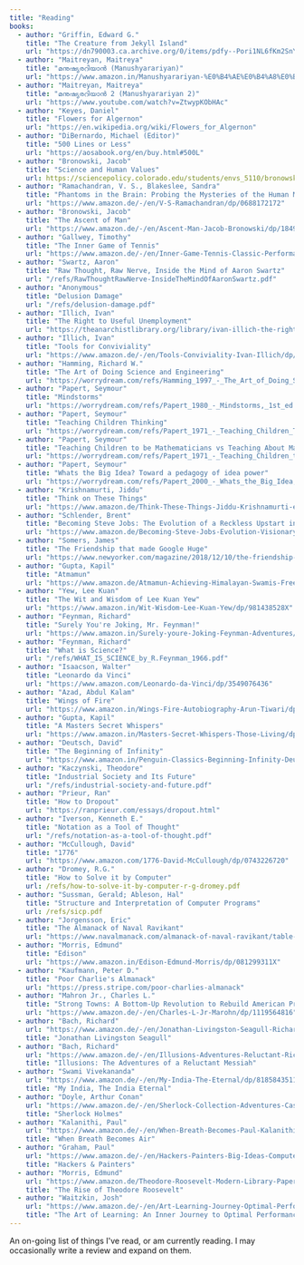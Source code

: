 ```yaml
---
title: "Reading"
books:
  - author: "Griffin, Edward G."
    title: "The Creature from Jekyll Island" 
    url: "https://dn790003.ca.archive.org/0/items/pdfy--Pori1NL6fKm2SnY/The%20Creature%20From%20Jekyll%20Island.pdf"
  - author: "Maitreyan, Maitreya" 
    title: "മനുഷ്യരറിയാൻ (Manushyarariyan)" 
	url: "https://www.amazon.in/Manushyarariyan-%E0%B4%AE%E0%B4%A8%E0%B5%81%E0%B4%B7%E0%B5%8D%E0%B4%AF%E0%B4%B0%E0%B4%B1%E0%B4%BF%E0%B4%AF%E0%B4%BE%E0%B5%BB-Maitreyan/dp/8194329523" 
  - author: "Maitreyan, Maitreya" 
	title: "മനുഷ്യരറിയാൻ 2 (Manushyarariyan 2)" 
	url: "https://www.youtube.com/watch?v=ZtwypKObHAc"
  - author: "Keyes, Daniel" 
	title: "Flowers for Algernon" 
	url: "https://en.wikipedia.org/wiki/Flowers_for_Algernon"
  - author: "DiBernardo, Michael (Editor)"
    title: "500 Lines or Less"
    url: "https://aosabook.org/en/buy.html#500L"
  - author: "Bronowski, Jacob"
    title: "Science and Human Values"
    url: https://sciencepolicy.colorado.edu/students/envs_5110/bronowski_1956.pdf 
  - author: "Ramachandran, V. S., Blakeslee, Sandra" 
    title: "Phantoms in the Brain: Probing the Mysteries of the Human Mind" 
    url: "https://www.amazon.de/-/en/V-S-Ramachandran/dp/0688172172" 
  - author: "Bronowski, Jacob" 
    title: "The Ascent of Man" 
    url: "https://www.amazon.de/-/en/Ascent-Man-Jacob-Bronowski/dp/1849901155" 
  - author: "Gallwey, Timothy"
    title: "The Inner Game of Tennis"
    url: "https://www.amazon.de/-/en/Inner-Game-Tennis-Classic-Performance/dp/0679778314"
  - author: "Swartz, Aaron"
    title: "Raw Thought, Raw Nerve, Inside the Mind of Aaron Swartz"
    url: "/refs/RawThoughtRawNerve-InsideTheMindOfAaronSwartz.pdf" 
  - author: "Anonymous"
    title: "Delusion Damage" 
    url: "/refs/delusion-damage.pdf"
  - author: "Illich, Ivan"
    title: "The Right to Useful Unemployment" 
    url: "https://theanarchistlibrary.org/library/ivan-illich-the-right-to-useful-unemployment-and-its-professional-enemies.pdf"
  - author: "Illich, Ivan"
    title: "Tools for Conviviality"
    url: "https://www.amazon.de/-/en/Tools-Conviviality-Ivan-Illich/dp/1842300113"
  - author: "Hamming, Richard W."
    title: "The Art of Doing Science and Engineering"
    url: "https://worrydream.com/refs/Hamming_1997_-_The_Art_of_Doing_Science_and_Engineering.pdf"
  - author: "Papert, Seymour"
    title: "Mindstorms"
    url: "https://worrydream.com/refs/Papert_1980_-_Mindstorms,_1st_ed.pdf"
  - author: "Papert, Seymour"
    title: "Teaching Children Thinking"
    url: "https://worrydream.com/refs/Papert_1971_-_Teaching_Children_Thinking.pdf"
  - author: "Papert, Seymour"
    title: "Teaching Children to be Mathematicians vs Teaching About Mathematics"
    url: "https://worrydream.com/refs/Papert_1971_-_Teaching_Children_to_be_Mathematicians_vs._Teaching_About_Mathematics.pdf"
  - author: "Papert, Seymour"
    title: "Whats the Big Idea? Toward a pedagogy of idea power"
    url: "https://worrydream.com/refs/Papert_2000_-_Whats_the_Big_Idea,_Toward_a_Pedagogy_of_Idea_Power.pdf"
  - author: "Krishnamurti, Jiddu"
    title: "Think on These Things"
    url: "https://www.amazon.de/Think-These-Things-Jiddu-Krishnamurti-ebook/dp/B003P2WO90?keywords=think+on+these+things&qid=1643184065&s=digital-text&sprefix=think+on+%2Cdigital-text%2C340&sr=1-1"
  - author: "Schlender, Brent"
    title: "Becoming Steve Jobs: The Evolution of a Reckless Upstart into a Visionary Leader"
    url: "https://www.amazon.de/Becoming-Steve-Jobs-Evolution-Visionary/dp/0385347421"
  - author: "Somers, James"
    title: "The Friendship that made Google Huge"
    url: "https://www.newyorker.com/magazine/2018/12/10/the-friendship-that-made-google-huge"
  - author: "Gupta, Kapil"
    title: "Atmamun"
    url: "https://www.amazon.de/Atmamun-Achieving-Himalayan-Swamis-Freedom-ebook/dp/B01EP72AO2"
  - author: "Yew, Lee Kuan"
    title: "The Wit and Wisdom of Lee Kuan Yew"
    url: "https://www.amazon.in/Wit-Wisdom-Lee-Kuan-Yew/dp/981438528X"
  - author: "Feynman, Richard"
    title: "Surely You're Joking, Mr. Feynman!"
    url: "https://www.amazon.in/Surely-youre-Joking-Feynman-Adventures/dp/009917331X"
  - author: "Feynman, Richard"
    title: "What is Science?"
    url: "/refs/WHAT_IS_SCIENCE_by_R.Feynman_1966.pdf"
  - author: "Isaacson, Walter"
    title: "Leonardo da Vinci"
    url: "https://www.amazon.com/Leonardo-da-Vinci/dp/3549076436" 
  - author: "Azad, Abdul Kalam"
    title: "Wings of Fire"
    url: "https://www.amazon.in/Wings-Fire-Autobiography-Arun-Tiwari/dp/8173711461"
  - author: "Gupta, Kapil"
    title: "A Masters Secret Whispers"
    url: "https://www.amazon.in/Masters-Secret-Whispers-Those-Living/dp/1975841689/"
  - author: "Deutsch, David"
    title: "The Beginning of Infinity"
    url: "https://www.amazon.in/Penguin-Classics-Beginning-Infinity-Deutsch/dp/0140278168/"
  - author: "Kaczynski, Theodore" 
    title: "Industrial Society and Its Future" 
    url: "/refs/industrial-society-and-future.pdf" 
  - author: "Prieur, Ran"
    title: "How to Dropout"
    url: "https://ranprieur.com/essays/dropout.html"
  - author: "Iverson, Kenneth E." 
    title: "Notation as a Tool of Thought" 
    url: "/refs/notation-as-a-tool-of-thought.pdf"
  - author: "McCullough, David" 
    title: "1776" 
    url: "https://www.amazon.com/1776-David-McCullough/dp/0743226720"
  - author: "Dromey, R.G."
    title: "How to Solve it by Computer" 
    url: /refs/how-to-solve-it-by-computer-r-g-dromey.pdf
  - author: "Sussman, Gerald; Ableson, Hal"
    title: "Structure and Interpretation of Computer Programs" 
    url: /refs/sicp.pdf
  - author: "Jorgensson, Eric"
    title: "The Almanack of Naval Ravikant" 
    url: "https://www.navalmanack.com/almanack-of-naval-ravikant/table-of-contents"
  - author: "Morris, Edmund" 
    title: "Edison"
    url: "https://www.amazon.in/Edison-Edmund-Morris/dp/081299311X"
  - author: "Kaufmann, Peter D."
    title: "Poor Charlie's Almanack"
    url: "https://press.stripe.com/poor-charlies-almanack"
  - author: "Mahron Jr., Charles L." 
    title: "Strong Towns: A Bottom-Up Revolution to Rebuild American Prosperity" 
    url: "https://www.amazon.de/-/en/Charles-L-Jr-Marohn/dp/1119564816"
  - author: "Bach, Richard"
    url: "https://www.amazon.de/-/en/Jonathan-Livingston-Seagull-Richard-Bach/dp/0743278909"
    title: "Jonathan Livingston Seagull"
  - author: "Bach, Richard"
    url: "https://www.amazon.de/-/en/Illusions-Adventures-Reluctant-Richard-Bach/dp/0440204887"
    title: "Illusions: The Adventures of a Reluctant Messiah" 
  - author: "Swami Vivekananda"
    url: "https://www.amazon.de/-/en/My-India-The-Eternal/dp/8185843511" 
    title: "My India, The India Eternal"
  - author: "Doyle, Arthur Conan" 
    url: "https://www.amazon.de/-/en/Sherlock-Collection-Adventures-Case-Book-Baskerville/dp/9390213568"
    title: "Sherlock Holmes" 
  - author: "Kalanithi, Paul"
    url: "https://www.amazon.de/-/en/When-Breath-Becomes-Paul-Kalanithi/dp/0399590404" 
    title: "When Breath Becomes Air"
  - author: "Graham, Paul"
    url: "https://www.amazon.de/-/en/Hackers-Painters-Big-Ideas-Computer/dp/1449389554" 
    title: "Hackers & Painters" 
  - author: "Morris, Edmund" 
    url: "https://www.amazon.de/Theodore-Roosevelt-Modern-Library-Paperback/dp/0375756787" 
    title: "The Rise of Theodore Roosevelt" 
  - author: "Waitzkin, Josh"
    url: "https://www.amazon.de/-/en/Art-Learning-Journey-Optimal-Performance/dp/0743277465"
    title: "The Art of Learning: An Inner Journey to Optimal Performance"
--- 
```


An on-going list of things I've read, or am currently reading. I may occasionally write a review and expand on them. 
